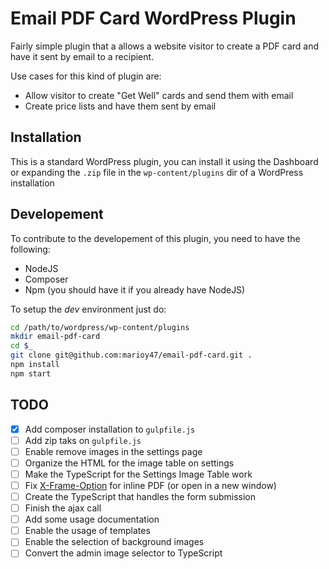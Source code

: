 # Email PDF Card WordPress Plugin

Fairly simple plugin that a allows a website visitor to create a PDF card and have it sent by email to a recipient.

Use cases for this kind of plugin are:

- Allow visitor to create "Get Well" cards and send them with email
- Create price lists and have them sent by email 

## Installation

This is a standard WordPress plugin, you can install it using the Dashboard or expanding the `.zip` file in the `wp-content/plugins` dir of a WordPress installation

## Developement

To contribute to the developement of this plugin, you need to have the following:

- NodeJS
- Composer
- Npm (you should have it if you already have NodeJS)

To setup the _dev_ environment just do:

```bash
cd /path/to/wordpress/wp-content/plugins
mkdir email-pdf-card
cd $_
git clone git@github.com:marioy47/email-pdf-card.git .
npm install
npm start
```

## TODO

- [x] Add composer installation to `gulpfile.js`
- [ ] Add zip taks on `gulpfile.js`
- [ ] Enable remove images in the settings page
- [ ] Organize the HTML for the image table on settings
- [ ] Make the TypeScript for the Settings Image Table work
- [ ] Fix [X-Frame-Option](https://developer.mozilla.org/es/docs/Web/HTTP/Headers/X-Frame-Options) for inline PDF (or open in a new window)
- [ ] Create the TypeScript that handles the form submission 
- [ ] Finish the ajax call
- [ ] Add some usage documentation
- [ ] Enable the usage of templates
- [ ] Enable the selection of background images
- [ ] Convert the admin image selector to TypeScript
